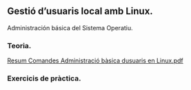 ## Gestió d’usuaris local amb Linux.

Administración básica del Sistema Operatiu.

### Teoria.

<a href="https://github.com/miquelamorosaldev/m01-sistemes-dawbio-2122/blob/main/m01-uf1/practica32/Resum%20Comandes%20Administraci%C3%B3%20b%C3%A0sica%20dusuaris%20en%20Linux.pdf">Resum Comandes Administració bàsica dusuaris en Linux.pdf</a>

### Exercicis de pràctica.

